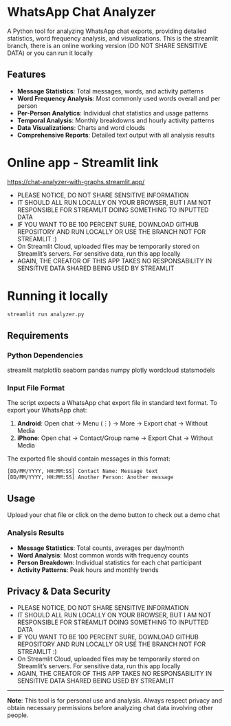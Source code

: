 # WhatsApp Chat Analyzer

A Python tool for analyzing WhatsApp chat exports, providing detailed statistics, word frequency analysis, and visualizations.
This is the streamlit branch, there is an online working version (DO NOT SHARE SENSITIVE DATA) or you can run it locally  


## Features

- **Message Statistics**: Total messages, words, and activity patterns
- **Word Frequency Analysis**: Most commonly used words overall and per person
- **Per-Person Analytics**: Individual chat statistics and usage patterns
- **Temporal Analysis**: Monthly breakdowns and hourly activity patterns
- **Data Visualizations**: Charts and word clouds
- **Comprehensive Reports**: Detailed text output with all analysis results


# Online app - Streamlit link
https://chat-analyzer-with-graphs.streamlit.app/

* PLEASE NOTICE, DO NOT SHARE SENSITIVE INFORMATION
* IT SHOULD ALL RUN LOCALLY ON YOUR BROWSER, BUT I AM NOT RESPONSIBLE FOR STREAMLIT DOING SOMETHING TO INPUTTED DATA
* IF YOU WANT TO BE 100 PERCENT SURE, DOWNLOAD GITHUB REPOSITORY AND RUN LOCALLY OR USE THE BRANCH NOT FOR STREAMLIT :)
* On Streamlit Cloud, uploaded files may be temporarily stored on Streamlit’s servers. For sensitive data, run this app locally
* AGAIN, THE CREATOR OF THIS APP TAKES NO RESPONSABILITY IN SENSITIVE DATA SHARED BEING USED BY STREAMLIT

# Running it locally 
```bash
streamlit run analyzer.py
```


## Requirements

### Python Dependencies
streamlit
matplotlib
seaborn
pandas
numpy
plotly
wordcloud
statsmodels

### Input File Format
The script expects a WhatsApp chat export file in standard text format. To export your WhatsApp chat:

1. **Android**: Open chat → Menu (⋮) → More → Export chat → Without Media
2. **iPhone**: Open chat → Contact/Group name → Export Chat → Without Media

The exported file should contain messages in this format:
```
[DD/MM/YYYY, HH:MM:SS] Contact Name: Message text
[DD/MM/YYYY, HH:MM:SS] Another Person: Another message
```

## Usage
Upload your chat file or click on the demo button to check out a demo chat

### Analysis Results
- **Message Statistics**: Total counts, averages per day/month
- **Word Analysis**: Most common words with frequency counts
- **Person Breakdown**: Individual statistics for each chat participant
- **Activity Patterns**: Peak hours and monthly trends


## Privacy & Data Security
- PLEASE NOTICE, DO NOT SHARE SENSITIVE INFORMATION
- IT SHOULD ALL RUN LOCALLY ON YOUR BROWSER, BUT I AM NOT RESPONSIBLE FOR STREAMLIT DOING SOMETHING TO INPUTTED DATA
- IF YOU WANT TO BE 100 PERCENT SURE, DOWNLOAD GITHUB REPOSITORY AND RUN LOCALLY OR USE THE BRANCH NOT FOR STREAMLIT :)
- On Streamlit Cloud, uploaded files may be temporarily stored on Streamlit’s servers. For sensitive data, run this app locally
- AGAIN, THE CREATOR OF THIS APP TAKES NO RESPONSABILITY IN SENSITIVE DATA SHARED BEING USED BY STREAMLIT

---

**Note**: This tool is for personal use and analysis. Always respect privacy and obtain necessary permissions before analyzing chat data involving other people.